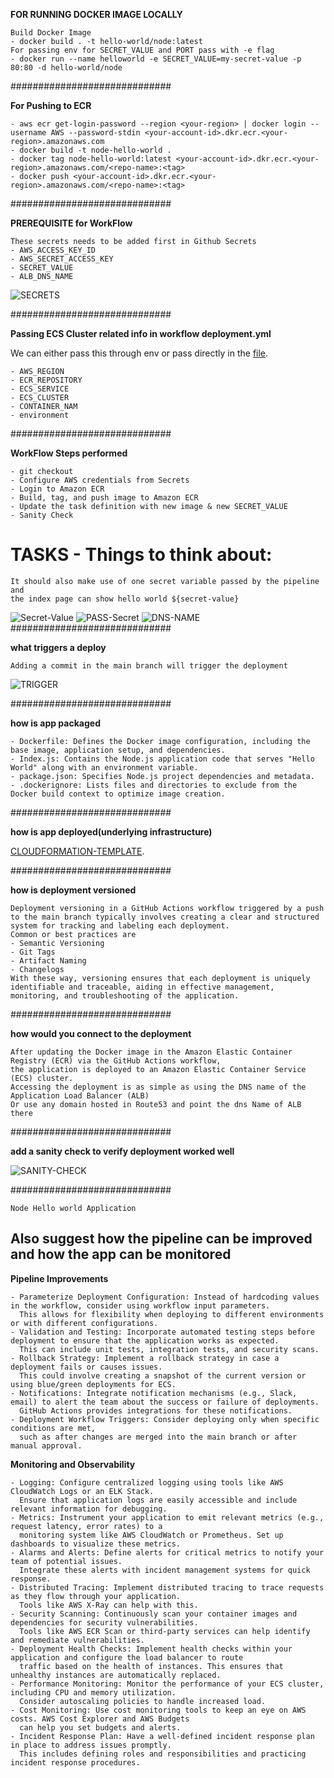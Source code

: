 **FOR RUNNING DOCKER IMAGE LOCALLY**

    Build Docker Image    
    - docker build . -t hello-world/node:latest
    For passing env for SECRET_VALUE and PORT pass with -e flag
    - docker run --name helloworld -e SECRET_VALUE=my-secret-value -p 80:80 -d hello-world/node

#############################

**For Pushing to ECR**

    - aws ecr get-login-password --region <your-region> | docker login --username AWS --password-stdin <your-account-id>.dkr.ecr.<your-region>.amazonaws.com
    - docker build -t node-hello-world .
    - docker tag node-hello-world:latest <your-account-id>.dkr.ecr.<your-region>.amazonaws.com/<repo-name>:<tag>
    - docker push <your-account-id>.dkr.ecr.<your-region>.amazonaws.com/<repo-name>:<tag>

#############################

**PREREQUISITE for WorkFlow**

    These secrets needs to be added first in Github Secrets
    - AWS_ACCESS_KEY_ID
    - AWS_SECRET_ACCESS_KEY
    - SECRET_VALUE
    - ALB_DNS_NAME
 ![SECRETS](https://github.com/Muhammad-Irfan324/ECS-Cluster-With-GithubAction/blob/main/Selection_999(258).png)
    
#############################

**Passing ECS Cluster related info in workflow deployment.yml**

We can either pass this through env or pass directly in the [file](./.github/workflows/deployment.yml).
    
    - AWS_REGION
    - ECR_REPOSITORY
    - ECS_SERVICE
    - ECS_CLUSTER
    - CONTAINER_NAM
    - environment

#############################

**WorkFlow Steps performed**

    - git checkout
    - Configure AWS credentials from Secrets
    - Login to Amazon ECR
    - Build, tag, and push image to Amazon ECR
    - Update the task definition with new image & new SECRET_VALUE
    - Sanity Check

# TASKS - Things to think about:
    It should also make use of one secret variable passed by the pipeline and 
    the index page can show hello world ${secret-value}
 ![Secret-Value](https://github.com/Muhammad-Irfan324/ECS-Cluster-With-GithubAction/blob/main/Selection_999(265).png)
 ![PASS-Secret](https://github.com/Muhammad-Irfan324/ECS-Cluster-With-GithubAction/blob/main/pass-secrets-in-workflow.png)
 ![DNS-NAME](https://github.com/Muhammad-Irfan324/ECS-Cluster-With-GithubAction/blob/main/Selection_999(266).png)
#############################

**what triggers a deploy**

    Adding a commit in the main branch will trigger the deployment 
 ![TRIGGER](https://github.com/Muhammad-Irfan324/ECS-Cluster-With-GithubAction/blob/main/Selection_999(259).png)

#############################

**how is app packaged**
    
    - Dockerfile: Defines the Docker image configuration, including the base image, application setup, and dependencies.
    - Index.js: Contains the Node.js application code that serves "Hello World" along with an environment variable.
    - package.json: Specifies Node.js project dependencies and metadata.
    - .dockerignore: Lists files and directories to exclude from the Docker build context to optimize image creation.

#############################

**how is app deployed(underlying infrastructure)**
 
 [CLOUDFORMATION-TEMPLATE](./CloudFormation-Template/ecs.yml).

#############################

**how is deployment versioned**

    Deployment versioning in a GitHub Actions workflow triggered by a push to the main branch typically involves creating a clear and structured system for tracking and labeling each deployment. 
    Common or best practices are 
    - Semantic Versioning
    - Git Tags
    - Artifact Naming
    - Changelogs
    With these way, versioning ensures that each deployment is uniquely identifiable and traceable, aiding in effective management, monitoring, and troubleshooting of the application. 
 
#############################

**how would you connect to the deployment**
    
    After updating the Docker image in the Amazon Elastic Container Registry (ECR) via the GitHub Actions workflow, 
    the application is deployed to an Amazon Elastic Container Service (ECS) cluster. 
    Accessing the deployment is as simple as using the DNS name of the Application Load Balancer (ALB)
    Or use any domain hosted in Route53 and point the dns Name of ALB there

#############################

**add a sanity check to verify deployment worked well**

 ![SANITY-CHECK](https://github.com/Muhammad-Irfan324/ECS-Cluster-With-GithubAction/blob/main/sanity-check.png)

#############################


    Node Hello world Application

## Also suggest how the pipeline can be improved and how the app can be monitored

**Pipeline Improvements**

    - Parameterize Deployment Configuration: Instead of hardcoding values in the workflow, consider using workflow input parameters.
      This allows for flexibility when deploying to different environments or with different configurations.
    - Validation and Testing: Incorporate automated testing steps before deployment to ensure that the application works as expected.
      This can include unit tests, integration tests, and security scans.
    - Rollback Strategy: Implement a rollback strategy in case a deployment fails or causes issues.
      This could involve creating a snapshot of the current version or using blue/green deployments for ECS.
    - Notifications: Integrate notification mechanisms (e.g., Slack, email) to alert the team about the success or failure of deployments.
      GitHub Actions provides integrations for these notifications.
    - Deployment Workflow Triggers: Consider deploying only when specific conditions are met,
      such as after changes are merged into the main branch or after manual approval.

**Monitoring and Observability**

    - Logging: Configure centralized logging using tools like AWS CloudWatch Logs or an ELK Stack.
      Ensure that application logs are easily accessible and include relevant information for debugging.
    - Metrics: Instrument your application to emit relevant metrics (e.g., request latency, error rates) to a
      monitoring system like AWS CloudWatch or Prometheus. Set up dashboards to visualize these metrics.
    - Alarms and Alerts: Define alerts for critical metrics to notify your team of potential issues.
      Integrate these alerts with incident management systems for quick response.
    - Distributed Tracing: Implement distributed tracing to trace requests as they flow through your application.
      Tools like AWS X-Ray can help with this.
    - Security Scanning: Continuously scan your container images and dependencies for security vulnerabilities.
      Tools like AWS ECR Scan or third-party services can help identify and remediate vulnerabilities.
    - Deployment Health Checks: Implement health checks within your application and configure the load balancer to route
      traffic based on the health of instances. This ensures that unhealthy instances are automatically replaced.
    - Performance Monitoring: Monitor the performance of your ECS cluster, including CPU and memory utilization.
      Consider autoscaling policies to handle increased load.
    - Cost Monitoring: Use cost monitoring tools to keep an eye on AWS costs. AWS Cost Explorer and AWS Budgets
      can help you set budgets and alerts.
    - Incident Response Plan: Have a well-defined incident response plan in place to address issues promptly.
      This includes defining roles and responsibilities and practicing incident response procedures.

